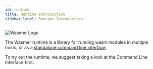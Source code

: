 ```yaml
---
id: runtime
title: Runtime Introduction
sidebar_label: Runtime Introduction
---
```


![Wasmer Logo](/img/wasmer-logo.svg)

The Wasmer runtime is a library for running wasm modules in multiple hosts, or as a [standalone command line interface](/runtime/cli/runtime-cli-installation). 

To try out the runtime, we suggest taking a look at the Command Line Interface first.
